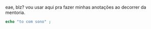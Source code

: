 eae, blz? vou usar aqui pra fazer minhas anotações ao decorrer da mentoria.


```php 
echo "to com sono" ;
```    